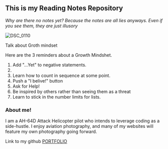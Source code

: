 ## This is my Reading Notes Repository
_Why are there no notes yet? Because the notes are all lies anyways. Even if you see them, they are just illusory_ 


![DSC_0110](https://user-images.githubusercontent.com/81983821/182227233-19fe61e8-5d38-473d-b6a0-92cd390c5338.jpg)


Talk about Groth mindset

Here are the 3 reminders about a Growth Mindshet. 

1. Add "...Yet" to negative statements. 
3. 
2. Learn how to count in sequence at some point.
4. Push a "I belive!" button
5. Ask for Help!
7. Be inspired by others rather than seeing them as a threat
6. Learn to stick in the number limits for lists.


### About me!

I am a AH-64D Attack Helicopter pilot who intends to leverage coding as a side-hustle. I enjoy aviation photography, and many of my websites will feature my own photography going forward.

Link to my github [PORTFOLIO](https://github.com/FlyHighFreddy)
